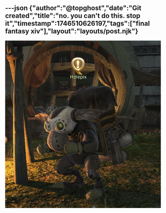 ---json
{"author":"@topghost","date":"Git created","title":"no. you can&#x27;t do this. stop it","timestamp":1746510626197,"tags":["final fantasy xiv"],"layout":"layouts/post.njk"}
---

![Final Fantasy 14 screenshot featuring a goblin NPC named &#x22;Holepix&#x22;](/attachments/2025/5/6/05%2010%2049%2037%20PM%20(ffxiv_dx11).jpg)
